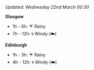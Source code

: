 *Updated: Wednesday 22nd March 00:30*

**Glasgow**

* 1h - 6h: :umbrella: Rainy
* 7h - 12h: :cyclone: Windy (:cloud:)

**Edinburgh**

* 1h - 3h: :umbrella: Rainy
* 4h - 12h: :cyclone: Windy (:cloud:)
